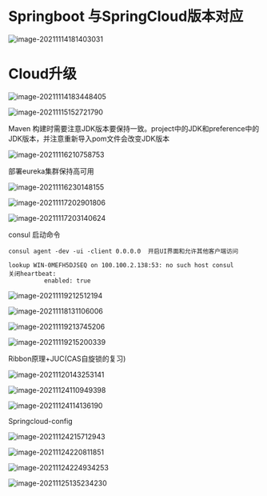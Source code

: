 # Springboot 与SpringCloud版本对应



![image-20211114181403031](d:\pic-md/20211114181403.png)

# Cloud升级

![image-20211114183448405](d:\pic-md/20211114183448.png)

![image-20211115152721790](d:\pic-md/20211115152739.png)

Maven 构建时需要注意JDK版本要保持一致。project中的JDK和preference中的JDK版本，并注意重新导入pom文件会改变JDK版本

![image-20211116210758753](d:\pic-md/20211116210759.png)

部署eureka集群保持高可用

![image-20211116230148155](d:\pic-md/20211116230149.png)

![image-20211117202901806](d:\pic-md/20211117202902.png)

![image-20211117203140624](d:\pic-md/20211117203140.png)

consul 启动命令

```
consul agent -dev -ui -client 0.0.0.0  开启UI界面和允许其他客户端访问
```

```
lookup WIN-0MEFH5DJSEQ on 100.100.2.138:53: no such host consul 
关闭heartbeat:
          enabled: true
```

![image-20211119212512194](d:\pic-md/20211119212512.png)

![image-20211118131106006](d:\pic-md/20211118131221.png)

![image-20211119213745206](d:\pic-md/20211119213745.png)

![image-20211119215200339](d:\pic-md/20211119215200.png)

Ribbon原理+JUC(CAS自旋锁的复习)

![image-20211120143253141](d:\pic-md/20211120143253.png)

![image-20211124110949398](d:\pic-md/202111241110581.png)

![image-20211124114136190](d:\pic-md/202111241141838.png)

Springcloud-config

![image-20211124215712943](d:\pic-md/20211124215714.png)

![image-20211124220811851](d:\pic-md/20211124220815.png)

![image-20211124224934253](d:\pic-md/20211124224934.png)

![image-20211125135234230](d:\pic-md/202111251742316.png)

